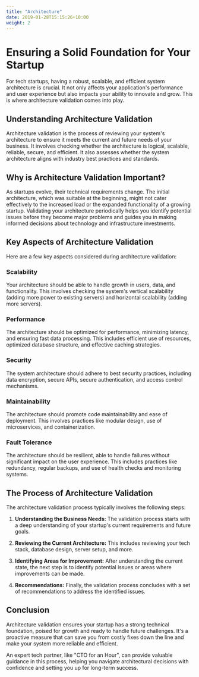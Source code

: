 ```yaml
---
title: "Architecture"
date: 2019-01-28T15:15:26+10:00
weight: 2
---
```


# Ensuring a Solid Foundation for Your Startup

For tech startups, having a robust, scalable, and efficient system architecture is crucial. It not only affects your application's performance and user experience but also impacts your ability to innovate and grow. This is where architecture validation comes into play.

## Understanding Architecture Validation

Architecture validation is the process of reviewing your system's architecture to ensure it meets the current and future needs of your business. It involves checking whether the architecture is logical, scalable, reliable, secure, and efficient. It also assesses whether the system architecture aligns with industry best practices and standards.

## Why is Architecture Validation Important?

As startups evolve, their technical requirements change. The initial architecture, which was suitable at the beginning, might not cater effectively to the increased load or the expanded functionality of a growing startup. Validating your architecture periodically helps you identify potential issues before they become major problems and guides you in making informed decisions about technology and infrastructure investments.

## Key Aspects of Architecture Validation

Here are a few key aspects considered during architecture validation:

### Scalability

Your architecture should be able to handle growth in users, data, and functionality. This involves checking the system's vertical scalability (adding more power to existing servers) and horizontal scalability (adding more servers).

### Performance

The architecture should be optimized for performance, minimizing latency, and ensuring fast data processing. This includes efficient use of resources, optimized database structure, and effective caching strategies.

### Security

The system architecture should adhere to best security practices, including data encryption, secure APIs, secure authentication, and access control mechanisms.

### Maintainability

The architecture should promote code maintainability and ease of deployment. This involves practices like modular design, use of microservices, and containerization.

### Fault Tolerance

The architecture should be resilient, able to handle failures without significant impact on the user experience. This includes practices like redundancy, regular backups, and use of health checks and monitoring systems.

## The Process of Architecture Validation

The architecture validation process typically involves the following steps:

1. **Understanding the Business Needs:** The validation process starts with a deep understanding of your startup's current requirements and future goals.

2. **Reviewing the Current Architecture:** This includes reviewing your tech stack, database design, server setup, and more.

3. **Identifying Areas for Improvement:** After understanding the current state, the next step is to identify potential issues or areas where improvements can be made.

4. **Recommendations:** Finally, the validation process concludes with a set of recommendations to address the identified issues.

## Conclusion

Architecture validation ensures your startup has a strong technical foundation, poised for growth and ready to handle future challenges. It's a proactive measure that can save you from costly fixes down the line and make your system more reliable and efficient.

An expert tech partner, like "CTO for an Hour", can provide valuable guidance in this process, helping you navigate architectural decisions with confidence and setting you up for long-term success.
